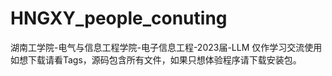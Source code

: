 # HNGXY_people_conuting
湖南工学院-电气与信息工程学院-电子信息工程-2023届-LLM
仅作学习交流使用如想下载请看Tags，源码包含所有文件，如果只想体验程序请下载安装包。
